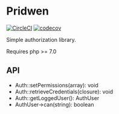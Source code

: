# Pridwen

[![CircleCI](https://circleci.com/gh/kilbiller/pridwen.svg?style=shield&circle-token=fa992626e5a2300963315def28cb2b227a973353)](https://circleci.com/gh/kilbiller/pridwen)
[![codecov](https://codecov.io/gh/kilbiller/pridwen/branch/master/graph/badge.svg)](https://codecov.io/gh/kilbiller/pridwen)

Simple authorization library.

Requires php >= 7.0

## API

- Auth::setPermissions(array): void
- Auth::retrieveCredentials(closure): void
- Auth::getLoggedUser(): AuthUser
- AuthUser->can(string): boolean
